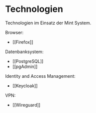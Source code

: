 # Technologien

Technologien im Einsatz der Mint System.

Browser:

* [[Firefox]]

Datenbanksystem:

* [[PostgreSQL]]
* [[pgAdmin]]

Identity and Access Management:

* [[Keycloak]]

VPN:

* [[Wireguard]]